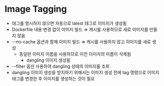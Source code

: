 # Image Tagging

- 태그를 명시하지 않으면 자동으로 latest 태그로 이미지가 생성됨
- Dockerfile 내용 변경 없이 이미지 빌드 ⇒ 캐시를 사용하므로 새로 이미지를 만들지 않음
- --no-cache 옵션과 함께 이미지 빌드 ⇒ 캐시를 사용하지 않고 이미지를 새로 생성
	- 동일한 이미지 이름을 사용하므로 이전 이미지의 이름이 삭제됨
		- dangling 이미지 생성됨
- --filter 옵션 사용하여 dangling 상태의 이미지를 조회
- dangling 이미지 생성을 방지하기 위해서는 이미지 생성 전에 tag 명령으로 이미지 태그를 변경한 후 이미지를 생성하는 것이 필요
